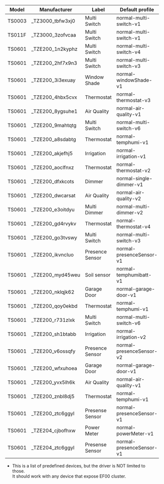 | Model  | Manufacturer      | Label           | Default profile          |
| ------ | ----------------- | --------------- | ------------------------ |
| TS0003 | \_TZ3000_tbfw3xj0 | Multi Switch    | normal-multi-switch-v1   |
| TS011F | \_TZ3000_3zofvcaa | Multi Switch    | normal-multi-switch-v1   |
| TS0601 | \_TZE200_1n2kyphz | Multi Switch    | normal-multi-switch-v4   |
| TS0601 | \_TZE200_2hf7x9n3 | Multi Switch    | normal-multi-switch-v3   |
| TS0601 | \_TZE200_3i3exuay | Window Shade    | normal-windowShade-v1    |
| TS0601 | \_TZE200_4hbx5cvx | Thermostat      | normal-thermostat-v3     |
| TS0601 | \_TZE200_8ygsuhe1 | Air Quality     | normal-air-quality-v1    |
| TS0601 | \_TZE200_9mahtqtg | Multi Switch    | normal-multi-switch-v6   |
| TS0601 | \_TZE200_a8sdabtg | Thermostat      | normal-temphumi-v1       |
| TS0601 | \_TZE200_akjefhj5 | Irrigation      | normal-irrigation-v1     |
| TS0601 | \_TZE200_aoclfnxz | Thermostat      | normal-thermostat-v2     |
| TS0601 | \_TZE200_dfxkcots | Dimmer          | normal-single-dimmer-v1  |
| TS0601 | \_TZE200_dwcarsat | Air Quality     | normal-air-quality-v2    |
| TS0601 | \_TZE200_e3oitdyu | Multi Dimmer    | normal-multi-dimmer-v2   |
| TS0601 | \_TZE200_gd4rvykv | Thermostat      | normal-thermostat-v4     |
| TS0601 | \_TZE200_go3tvswy | Multi Switch    | normal-multi-switch-v3   |
| TS0601 | \_TZE200_ikvncluo | Presence Sensor | normal-presenceSensor-v1 |
| TS0601 | \_TZE200_myd45weu | Soil sensor     | normal-temphumibatt-v1   |
| TS0601 | \_TZE200_nklqjk62 | Garage Door     | normal-garage-door-v1    |
| TS0601 | \_TZE200_qoy0ekbd | Thermostat      | normal-temphumi-v1       |
| TS0601 | \_TZE200_r731zlxk | Multi Switch    | normal-multi-switch-v6   |
| TS0601 | \_TZE200_sh1btabb | Irrigation      | normal-irrigation-v2     |
| TS0601 | \_TZE200_v6ossqfy | Presence Sensor | normal-presenceSensor-v2 |
| TS0601 | \_TZE200_wfxuhoea | Garage Door     | normal-garage-door-v1    |
| TS0601 | \_TZE200_yvx5lh6k | Air Quality     | normal-air-quality-v1    |
| TS0601 | \_TZE200_znbl8dj5 | Thermostat      | normal-temphumi-v1       |
| TS0601 | \_TZE200_ztc6ggyl | Presense Sensor | normal-presenceSensor-v1 |
| TS0601 | \_TZE204_cjbofhxw | Power Meter     | normal-powerMeter-v1     |
| TS0601 | \_TZE204_ztc6ggyl | Presense Sensor | normal-presenceSensor-v1 |

- This is a list of predefined devices, but the driver is NOT limited to those.<br />It should work with any device that expose EF00 cluster.
